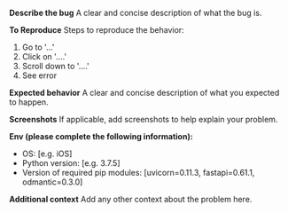 **Describe the bug**
A clear and concise description of what the bug is.

**To Reproduce**
Steps to reproduce the behavior:
1. Go to '...'
2. Click on '....'
3. Scroll down to '....'
4. See error

**Expected behavior**
A clear and concise description of what you expected to happen.

**Screenshots**
If applicable, add screenshots to help explain your problem.

**Env (please complete the following information):**
 - OS: [e.g. iOS]
 - Python version: [e.g. 3.7.5]
 - Version of required pip modules: [uvicorn=0.11.3, fastapi=0.61.1, odmantic=0.3.0]

**Additional context**
Add any other context about the problem here.